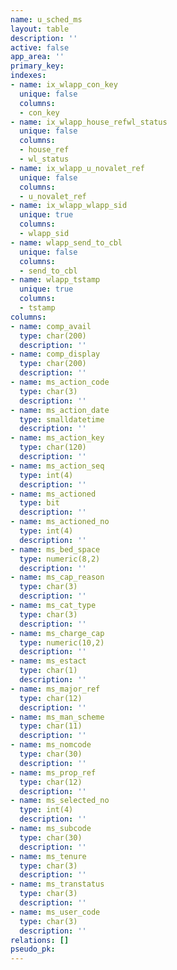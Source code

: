 ```yaml
---
name: u_sched_ms
layout: table
description: ''
active: false
app_area: ''
primary_key: 
indexes:
- name: ix_wlapp_con_key
  unique: false
  columns:
  - con_key
- name: ix_wlapp_house_refwl_status
  unique: false
  columns:
  - house_ref
  - wl_status
- name: ix_wlapp_u_novalet_ref
  unique: false
  columns:
  - u_novalet_ref
- name: ix_wlapp_wlapp_sid
  unique: true
  columns:
  - wlapp_sid
- name: wlapp_send_to_cbl
  unique: false
  columns:
  - send_to_cbl
- name: wlapp_tstamp
  unique: true
  columns:
  - tstamp
columns:
- name: comp_avail
  type: char(200)
  description: ''
- name: comp_display
  type: char(200)
  description: ''
- name: ms_action_code
  type: char(3)
  description: ''
- name: ms_action_date
  type: smalldatetime
  description: ''
- name: ms_action_key
  type: char(120)
  description: ''
- name: ms_action_seq
  type: int(4)
  description: ''
- name: ms_actioned
  type: bit
  description: ''
- name: ms_actioned_no
  type: int(4)
  description: ''
- name: ms_bed_space
  type: numeric(8,2)
  description: ''
- name: ms_cap_reason
  type: char(3)
  description: ''
- name: ms_cat_type
  type: char(3)
  description: ''
- name: ms_charge_cap
  type: numeric(10,2)
  description: ''
- name: ms_estact
  type: char(1)
  description: ''
- name: ms_major_ref
  type: char(12)
  description: ''
- name: ms_man_scheme
  type: char(11)
  description: ''
- name: ms_nomcode
  type: char(30)
  description: ''
- name: ms_prop_ref
  type: char(12)
  description: ''
- name: ms_selected_no
  type: int(4)
  description: ''
- name: ms_subcode
  type: char(30)
  description: ''
- name: ms_tenure
  type: char(3)
  description: ''
- name: ms_transtatus
  type: char(3)
  description: ''
- name: ms_user_code
  type: char(3)
  description: ''
relations: []
pseudo_pk: 
---
```



